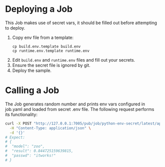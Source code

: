 # Deploying a Job
This Job makes use of secret vars, it should be filled out before attempting to deploy.
1. Copy env file from a template:
    ```
    cp build.env.template build.env
    cp runtime.env.template runtime.env
    ```
2. Edit `build.env` and `runtime.env` files and fill out your secrets.
3. Ensure the secret file is ignored by git.
4. Deploy the sample.

# Calling a Job
The Job generates random number and prints env vars configured in job.yaml and loaded from secret .env file. 
The following request performs its functionality:
```bash
curl -X POST "http://127.0.0.1:7005/pub/job/python-env-secret/latest/api/v1/perform" \
  -H "Content-Type: application/json" \
  -d '{}'
# Expect:
# {
#  "model": "zoo",
#  "result": 0.844725159639815,
#  "passwd": "itworks!"
# }
```
